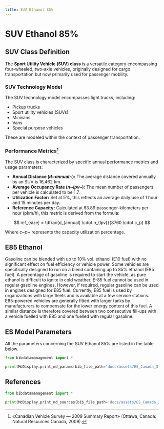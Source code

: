 ```yaml
---
title: SUV Ethanol 85%
---
```


# SUV Ethanol 85%

## SUV Class Definition

The **Sport Utility Vehicle (SUV) class** is a versatile category
encompassing four-wheeled, two-axle vehicles, originally designed for
cargo transportation but now primarily used for passenger mobility.

### SUV Technology Model

The SUV technology model encompasses light trucks, including:

- Pickup trucks
- Sport utility vehicles (SUVs)
- Minivans
- Vans
- Special purpose vehicles

These are modeled within the context of passenger transportation.

### Performance Metrics[^1]

The SUV class is characterized by specific annual performance metrics
and usage parameters:

- **Annual Distance (*d~annual~*):** The average
  distance covered annually by an SUV is 16,462 km.
- **Average Occupancy Rate (*n~lpv~*):** The mean
  number of passengers per vehicle is calculated to be 1.7.
- **Utilization Factor:** Set at 5%, this reflects an average daily
  use of 1 hour and 15 minutes per day.
- **Reference Capacity:** Calculated at 63.89 passenger-kilometers per
  hour (pkm/h), this metric is derived from the formula:

$$
ref_{size} = \dfrac{d_{annual} \cdot n_{lpv}}{8760 \cdot c_p}
$$

Where *c*~*p*~ represents the capacity utilization percentage.

[^1]: «Canadian Vehicle Survey — 2009 Summary Report» (Ottawa, Canada:
Natural Resources Canada, 2009).

## E85 Ethanol

Gasoline can be blended with up to 10% vol. ethanol (E10 fuel) with no
significant effect on fuel efficiency or vehicle power. Some vehicles
are specifically designed to run on a blend containing up to 85% ethanol
(E85 fuel). A percentage of gasoline is required to start the vehicle,
as pure ethanol is difficult to ignite in cold weather. E-85 fuel cannot
be used in regular gasoline engines. However, if required, regular
gasoline can be used in engines designed for E85 fuel. Currently, E85
fuel is used by organizations with large fleets and is available at a
few service stations. E85-powered vehicles are generally fitted with
larger tanks by manufacturers to compensate for the lower energy content
of this fuel. A similar distance is therefore covered between two
consecutive fill-ups with a vehicle fuelled with E85 and one fuelled
with regular gasoline.

## ES Model Parameters

All the parameters concerning the SUV Ethanol 85% are listed in the
table below.

```python exec="on"
from bibdatamanagement import *

print(MdDisplay.print_md_params(bib_file_path='docs/assets/ES_Canada_3.bib',filter_entry='SUV_ETOH_E85'))
```

## References

```python exec="on"
from bibdatamanagement import *

print(MdDisplay.print_md_sources(bib_file_path='docs/assets/ES_Canada_3.bib',filter_entry='SUV_ETOH_E85'))
```
